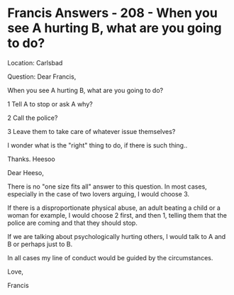 # Francis Answers - 208 - When you see A hurting B, what are you going to do?

Location: Carlsbad

Question: Dear Francis, 

When you see A hurting B, what are you going to do?

1 Tell A to stop or ask A why?

2 Call the police?

3 Leave them to take care of whatever issue themselves?

  

I wonder what is the &quot;right&quot; thing to do, if there is such thing.. 

Thanks. Heesoo

  

Dear Heeso,

  

There is no &quot;one size fits all&quot; answer to this question. In most cases, especially in the case of two lovers arguing, I would choose 3.

  

If there is a disproportionate physical abuse, an adult beating a child or a woman for example, I would choose 2 first, and then 1, telling them that the police are coming and that they should stop.

  

If we are talking about psychologically hurting others, I would talk to A and B or perhaps just to B.

  

In all cases my line of conduct would be guided by the circumstances.

  

Love,

Francis

